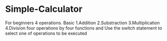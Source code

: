 # Simple-Calculator
For beginners 4 operations. Basic
1.Addition
2.Substraction
3.Multiplication
4.Division
four operations by four functions and Use the switch statement to select one of operations to be executed
